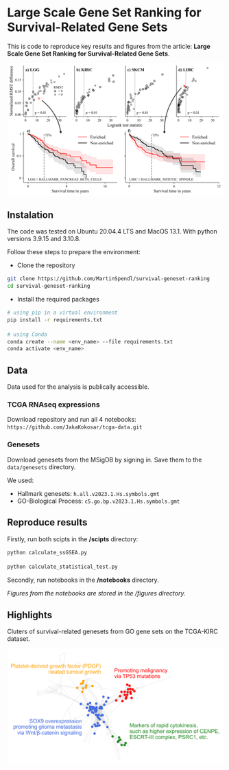 # Large Scale Gene Set Ranking for Survival-Related Gene Sets

This is code to reproduce key results and figures from the article: **Large Scale Gene Set Ranking for Survival-Related Gene Sets**.

<img src="figures/thumb/logrank-rmst-comparison-KM.png" alt="logrank-rmst-comparison" width="600"/>

## Instalation

The code was tested on Ubuntu 20.04.4 LTS and MacOS 13.1. With python versions 3.9.15 and 3.10.8.

Follow these steps to prepare the environment:

- Clone the repository

```bash
git clone https://github.com/MartinSpendl/survival-geneset-ranking
cd survival-geneset-ranking
```

- Install the required packages

```bash
# using pip in a virtual environment
pip install -r requirements.txt

# using Conda
conda create --name <env_name> --file requirements.txt
conda activate <env_name>
```

## Data

Data used for the analysis is publically accessible.

### TCGA RNAseq expressions

Download repository and run all 4 notebooks: ```https://github.com/JakaKokosar/tcga-data.git```

### Genesets

Download genesets from the MSigDB by signing in.
Save them to the `data/genesets` directory.

We used:
- Hallmark genesets: `h.all.v2023.1.Hs.symbols.gmt`
- GO-Biological Process: `c5.go.bp.v2023.1.Hs.symbols.gmt`

## Reproduce results

Firstly, run both scipts in the **/scipts** directory:

```bash
python calculate_ssGSEA.py

python calculate_statistical_test.py
```

Secondly, run notebooks in the **/notebooks** directory.

*Figures from the notebooks are stored in the /figures directory.*

## Highlights

Cluters of survival-related genesets from GO gene sets on the TCGA-KIRC dataset.

<img src="figures/thumb/GO-clustering-LGG-labeled.png" alt="GO-clustering" width="600"/>
